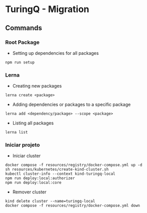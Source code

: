 # TuringQ - Migration

## Commands

### Root Package

- Setting up dependencies for all packages

```
npm run setup
```

### Lerna

- Creating new packages

```
lerna create <package>
```

- Adding dependencies or packages to a specific package

```
lerna add <dependency/package> --scope <package>
```

- Listing all packages

```
lerna list
```

### Iniciar projeto

- Iniciar cluster

```
docker compose -f resources/registry/docker-compose.yml up -d
sh resources/kubernetes/create-kind-cluster.sh
kubectl cluster-info --context kind-turingq-local
npm run deploy:local:authorizer
npm run deploy:local:core
```

- Remover cluster

```
kind delete cluster --name=turingq-local
docker compose -f resources/registry/docker-compose.yml down
```
